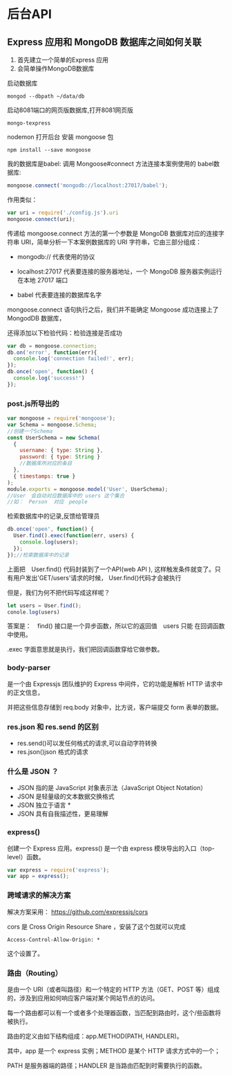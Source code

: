 # 后台API
## Express 应用和 MongoDB 数据库之间如何关联

1. 首先建立一个简单的Express 应用
2. 会简单操作MongoDB数据库

 启动数据库
```
mongod --dbpath ~/data/db
```

启动8081端口的网页版数据库,打开8081网页版
```
mongo-texpress
```
nodemon 打开后台
安装 mongoose 包

```
npm install --save mongoose
```
我的数据库是babel:
调用 Mongoose#connect 方法连接本案例使用的 babel数据库:

```js
mongoose.connect('mongodb://localhost:27017/babel');
```
作用类似：

```js
var uri = require('./config.js').uri
mongoose.connect(uri);
```

传递给 mongoose.connect 方法的第一个参数是 MongoDB 数据库对应的连接字符串 URI，简单分析一下本案例数据库的 URI 字符串，它由三部分组成：

- mongodb:// 代表使用的协议

- localhost:27017 代表要连接的服务器地址，一个 MongoDB 服务器实例运行在本地 27017 端口

- babel 代表要连接的数据库名字

mongoose.connect 语句执行之后，我们并不能确定 Mongoose 成功连接上了 MongodDB 数据库，

还得添加以下检验代码：检验连接是否成功

```js
var db = mongoose.connection;
db.on('error', function(err){
  console.log('connection failed!', err);
});
db.once('open', function() {
  console.log('success!')
});
```

### post.js所导出的

```js
var mongoose = require('mongoose');
var Schema = mongoose.Schema;
//创建一个Schema
const UserSchema = new Schema(
  {
    username: { type: String },
    password: { type: String }
    //数据库所对应的条目
  },
  { timestamps: true }
);
module.exports = mongoose.model('User', UserSchema);
//User　会自动对应数据库中的 users 这个集合
//如：　Person  对应　people
```

检索数据库中的记录,反馈给管理员

```js
db.once('open', function() {
  User.find().exec(function(err, users) {
    console.log(users);
  });
});//检索数据库中的记录
```

上面把　User.find() 代码封装到了一个API(web API ),
这样触发条件就变了。只有用户发出'GET/users'请求的时候，
User.find()代码才会被执行

但是，我们为何不把代码写成这样呢？

```js
let users = User.find();
conole.log(users)
```

答案是：　find() 接口是一个异步函数，所以它的返回值　users 只能 在回调函数中使用。

.exec 字面意思就是执行，我们把回调函数穿给它做参数。

### body-parser

 是一个由 Expressjs 团队维护的 Express 中间件，它的功能是解析 HTTP 请求中的正文信息，

并把这些信息存储到 req.body 对象中，比方说，客户端提交 form 表单的数据。


### res.json 和 res.send 的区别

- res.send()可以发任何格式的请求,可以自动字符转换
- res.json()json 格式的请求

### 什么是 JSON ？

- JSON 指的是 JavaScript 对象表示法（JavaScript Object   Notation）
- JSON 是轻量级的文本数据交换格式
- JSON 独立于语言 *
- JSON 具有自我描述性，更易理解

### express()

创建一个 Express 应用。express() 是一个由 express 模块导出的入口（top-level）函数。
```js
var express = require('express');
var app = express();
```

### 跨域请求的解决方案

解决方案采用： https://github.com/expressjs/cors

cors 是 Cross Origin Resource Share ，安装了这个包就可以完成

```
Access-Control-Allow-Origin: *
```

这个设置了。

### 路由（Routing）

是由一个 URI（或者叫路径）和一个特定的 HTTP 方法（GET、POST 等）组成的，涉及到应用如何响应客户端对某个网站节点的访问。

每一个路由都可以有一个或者多个处理器函数，当匹配到路由时，这个/些函数将被执行。

路由的定义由如下结构组成：app.METHOD(PATH, HANDLER)。

其中，app 是一个 express 实例；METHOD 是某个 HTTP 请求方式中的一个；

PATH 是服务器端的路径；HANDLER 是当路由匹配到时需要执行的函数。
